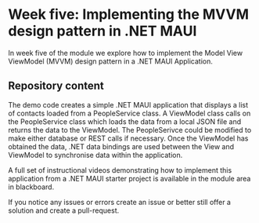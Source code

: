 # Week five: Implementing the MVVM design pattern in .NET MAUI   
In week five of the module we explore how to implement the Model View ViewModel (MVVM) design pattern in a .NET MAUI Application.

## Repository content
The demo code creates a simple .NET MAUI application that displays a list of contacts loaded from a PeopleService class. A ViewModel class calls on the PeopleService class which loads the data from a local JSON file and returns the data to the ViewModel. The PeopleSerivce could be modified to make either database or REST calls if necessary. Once the ViewModel has obtained the data, .NET data bindings are used between the View and ViewModel to synchronise data within the application.

A full set of instructional videos demonstrating how to implement this application from a .NET MAUI starter project is available in the module area in blackboard. 

If you notice any issues or errors create an issue or better still offer a solution and create a pull-request.